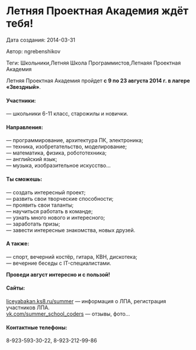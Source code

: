 # Летняя Проектная Академия ждёт тебя!

Дата создания: 2014-03-31

Автор: ngrebenshikov

Теги: Школьники,Летняя Школа Программистов,Летнаяя Проектная Академия

Летняя Проектная Академия пройдет **с 9 по 23 августа 2014 г. в лагере «Звездный»**.

#### Участники:
 — школьники 6-11 класс, старожилы и новички.  
  

#### Направления:
 — программирование, архитектура ПК, электроника;  
 — техника, изобретательство, моделирование;  
 — математика, физика, робототехника;  
 — английский язык;  
 — музыка, изобразительное искусство…  
  

#### Ты сможешь:
 — создать интересный проект;  
 — развить свои творческие способности;  
 — проявить свои таланты;  
 — научиться работать в команде;  
 — узнать много нового и интересного;  
 — заработать призы;  
 — завести интересные знакомства, новых друзей.  
  

#### А также:
 — спорт, вечерний костёр, гитара, КВН, дискотека;  
 — вечерние беседы с IT-специалистами.  
  
**Проведи август интересно и с пользой!**  
  

#### Сайты:
[liceyabakan.ks8.ru/summer](http://liceyabakan.ks8.ru/summer) — информация о ЛПА, регистрация участников ЛПА.   
[vk.com/summer\_school\_coders](http://vk.com/summer_school_coders) — отзывы, фото…  
  

#### Контактные телефоны:
8-923-593-30-22, 8-923-212-99-86